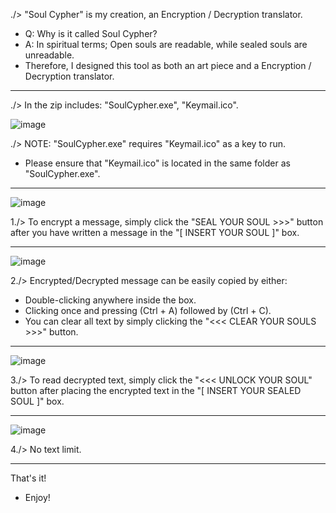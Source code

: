 ./> "Soul Cypher" is my creation, an Encryption / Decryption translator.

- Q: Why is it called Soul Cypher?
- A: In spiritual terms; Open souls are readable, while sealed souls are unreadable.
- Therefore, I designed this tool as both an art piece and a Encryption / Decryption translator.
_____________________________________________________________________________________________________________________________

./> In the zip includes: "SoulCypher.exe", "Keymail.ico".

![image](https://github.com/iJCLEE/SoulCypher/assets/61095429/cf5e1699-77c4-4c22-85c3-3fe1a684d701)

./> NOTE: "SoulCypher.exe" requires "Keymail.ico" as a key to run. 
- Please ensure that "Keymail.ico" is located in the same folder as "SoulCypher.exe".
_____________________________________________________________________________________________________________________________
![image](https://github.com/iJCLEE/SoulCypher/assets/61095429/6fffc1da-6532-4f9b-9fdb-b14db6fd0085)

1./> To encrypt a message, simply click the "SEAL YOUR SOUL >>>" button after you have written a message in the "[ INSERT YOUR SOUL ]" box.

_____________________________________________________________________________________________________________________________
![image](https://github.com/iJCLEE/SoulCypher/assets/61095429/0ce7c245-f224-499e-8881-f4be79640270)

2./> Encrypted/Decrypted message can be easily copied by either:
- Double-clicking anywhere inside the box.
- Clicking once and pressing (Ctrl + A) followed by (Ctrl + C).
- You can clear all text by simply clicking the "<<< CLEAR YOUR SOULS >>>" button.

_____________________________________________________________________________________________________________________________
![image](https://github.com/iJCLEE/SoulCypher/assets/61095429/656beadb-2adb-417e-9097-ec9065bddec9)

3./> To read decrypted text, simply click the "<<< UNLOCK YOUR SOUL" button after placing the encrypted text in the "[ INSERT YOUR SEALED SOUL ]" box.

_____________________________________________________________________________________________________________________________
![image](https://github.com/iJCLEE/SoulCypher/assets/61095429/c3f54e24-8213-4a00-81b9-d539f6ac5c7f)

4./> No text limit.

_____________________________________________________________________________________________________________________________
That's it!
- Enjoy!
